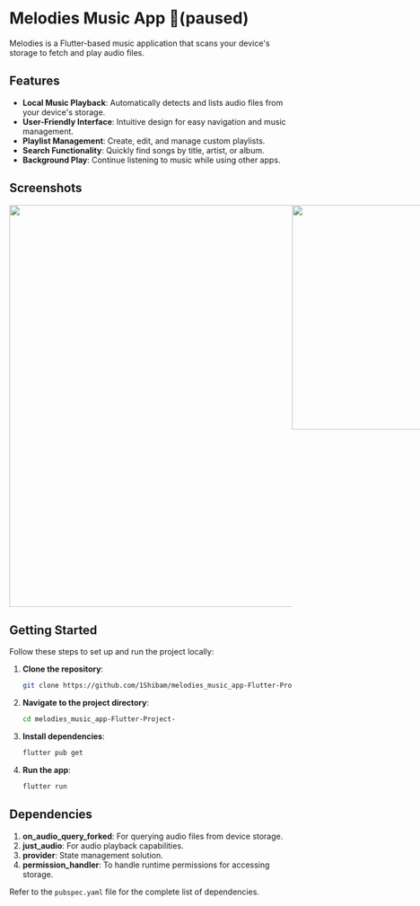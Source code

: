 # Melodies Music App 🎵(paused)

Melodies is a Flutter-based music application that scans your device's storage to fetch and play audio files.

## Features

- **Local Music Playback**: Automatically detects and lists audio files from your device's storage.
- **User-Friendly Interface**: Intuitive design for easy navigation and music management.
- **Playlist Management**: Create, edit, and manage custom playlists.
- **Search Functionality**: Quickly find songs by title, artist, or album.
- **Background Play**: Continue listening to music while using other apps.

## Screenshots
<div style="display: flex; justify-content: space-between;">
<img src="https://github.com/user-attachments/assets/ad96ef90-ae1a-46a7-bb3b-a698911680d0" width="560" height="716" />
<img src="https://github.com/user-attachments/assets/610607a6-5c9d-4245-ac95-d97b283d9b01" width="400" />

</div>

## Getting Started

Follow these steps to set up and run the project locally:

1. **Clone the repository**:
   ```bash
   git clone https://github.com/1Shibam/melodies_music_app-Flutter-Project-.git
2. **Navigate to the project directory**:
   ```bash
   cd melodies_music_app-Flutter-Project-
3. **Install dependencies**:
   ```bash
   flutter pub get
4. **Run the app**:
   ```bash
   flutter run

## Dependencies

1. **on_audio_query_forked**: For querying audio files from device storage.
2. **just_audio**: For audio playback capabilities.
3. **provider**: State management solution.
4. **permission_handler**: To handle runtime permissions for accessing storage.

Refer to the `pubspec.yaml` file for the complete list of dependencies.



